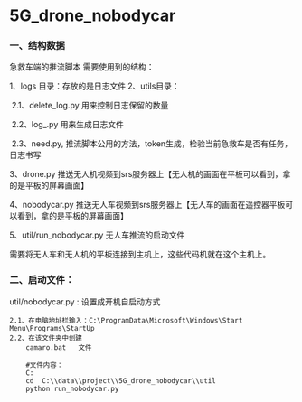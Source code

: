 # 5G_drone_nobodycar
### 一、结构数据

急救车端的推流脚本
需要使用到的结构：

1、logs 目录：存放的是日志文件
2、utils目录：

​	2.1、delete_log.py   用来控制日志保留的数量

​	2.2、log_.py 用来生成日志文件

​	2.3、need.py, 推流脚本公用的方法，token生成，检验当前急救车是否有任务，日志书写

3、drone.py  推送无人机视频到srs服务器上【无人机的画面在平板可以看到，拿的是平板的屏幕画面】

4、nobodycar.py 推送无人车视频到srs服务器上【无人车的画面在遥控器平板可以看到，拿的是平板的屏幕画面】

5、util/run_nobodycar.py  无人车推流的启动文件



需要将无人车和无人机的平板连接到主机上，这些代码机就在这个主机上。





### 二、启动文件：

util/nobodycar.py   : 设置成开机自启动方式

```
2.1、在电脑地址栏输入：C:\ProgramData\Microsoft\Windows\Start Menu\Programs\StartUp
2.2、在该文件夹中创建
	camaro.bat   文件
	
	#文件内容：
	C:
	cd  C:\\data\\project\\5G_drone_nobodycar\\util
	python run_nobodycar.py
```

